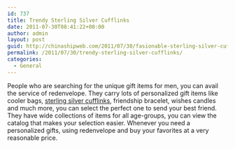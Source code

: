 ```yaml
---
id: 737
title: Trendy Sterling Silver Cufflinks
date: 2011-07-30T08:41:22+00:00
author: admin
layout: post
guid: http://chinashipweb.com/2011/07/30/fasionable-sterling-silver-cufflinks/
permalink: /2011/07/30/trendy-sterling-silver-cufflinks/
categories:
  - General
---
```

People who are searching for the unique gift items for men, you can avail the service of redenvelope. They carry lots of personalized gift items like cooler bags, [sterling silver cufflinks](http://www.redenvelope.com/cuff-links-rcuff), friendship bracelet, wishes candles and much more, you can select the perfect one to send your best friend. They have wide collections of items for all age-groups, you can view the catalog that makes your selection easier. Whenever you need a personalized gifts, using redenvelope and buy your favorites at a very reasonable price.